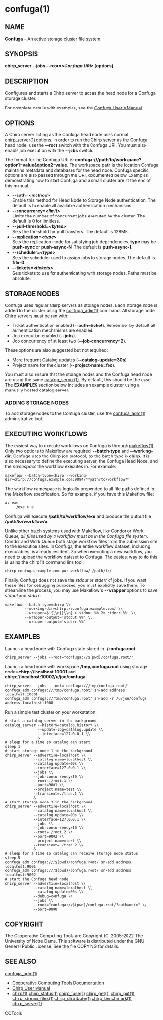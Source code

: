 






















# confuga(1)

## NAME
**Confuga** - An active storage cluster file system.

## SYNOPSIS
**chirp_server --jobs --root=_&lt;Confuga URI&gt;_ [options]**

## DESCRIPTION


Configures and starts a Chirp server to act as the head node for a Confuga
storage cluster.


For complete details with examples, see the [Confuga User's Manual](http://ccl.cse.nd.edu/software/manuals/confuga.html).

## OPTIONS


A Chirp server acting as the Confuga head node uses normal
[chirp_server(1)](chirp_server.md) options. In order to run the Chirp server as the
Confuga head node, use the **--root** switch with the Confuga URI. You must
also enable job execution with the **--jobs** switch.


The format for the Confuga URI is:
**confuga:///path/to/workspace?option1=value&option2=value**. The workspace
path is the location Confuga maintains metadata and databases for the head
node. Confuga specific options are also passed through the URI, documented
below.  Examples demonstrating how to start Confuga and a small cluster are at
the end of this manual.


- **--auth=_&lt;method&gt;_**<br />Enable this method for Head Node to Storage Node authentication. The default is to enable all available authentication mechanisms.
- **--concurrency=_&lt;limit&gt;_**<br />Limits the number of concurrent jobs executed by the cluster. The default is 0 for limitless.
- **--pull-threshold=_&lt;bytes&gt;_**<br />Sets the threshold for pull transfers. The default is 128MB.
- **--replication=_&lt;type&gt;_**<br />Sets the replication mode for satisfying job dependencies. **type** may be **push-sync** or **push-async-N**. The default is **push-async-1**.
- **--scheduler=_&lt;type&gt;_**<br />Sets the scheduler used to assign jobs to storage nodes. The default is **fifo-0**.
- **--tickets=_&lt;tickets&gt;_**<br />Sets tickets to use for authenticating with storage nodes. Paths must be absolute.


## STORAGE NODES


Confuga uses regular Chirp servers as storage nodes. Each storage node is
added to the cluster using the [confuga_adm(1)](confuga_adm.md) command.  All storage
node Chirp servers must be run with:


- Ticket authentication enabled (**--auth=ticket**). Remember by default all authentication mechanisms are enabled.
- Job execution enabled (**--jobs**).
- Job concurrency of at least two (**--job-concurrency=2**).



These options are also suggested but not required:


- More frequent Catalog updates (**--catalog-update=30s**).
- Project name for the cluster (**--project-name=foo**).



You must also ensure that the storage nodes and the Confuga head node are using
the same [catalog_server(1)](catalog_server.md). By default, this should be the case. The
**EXAMPLES** section below includes an example cluster using a manually
hosted catalog server.

### ADDING STORAGE NODES


To add storage nodes to the Confuga cluster, use the [confuga_adm(1)](confuga_adm.md)
administrative tool.

## EXECUTING WORKFLOWS


The easiest way to execute workflows on Confuga is through [makeflow(1)](makeflow.md).
Only two options to Makeflow are required, **--batch-type** and
**--working-dir**. Confuga uses the Chirp job protocol, so the batch type is
**chirp**. It is also necessary to define the executing server, the Confuga
Head Node, and the _namespace_ the workflow executes in. For example:

```
makeflow --batch-type=chirp --working-dir=chirp://confuga.example.com:9094/**path/to/workflow**
```


The workflow namespace is logically prepended to all file paths defined in the
Makeflow specification. So for example, if you have this Makeflow file:

```
a: exe
    ./exe > a
```


Confuga will execute **/path/to/workflow/exe** and produce the output file **/path/to/workflow/a**.


Unlike other batch systems used with Makeflow, like Condor or Work Queue,
_all files used by a workflow must be in the Confuga file system_. Condor
and Work Queue both stage workflow files from the submission site to the
execution sites. In Confuga, the entire workflow dataset, including
executables, is already resident.  So when executing a new workflow, you need
to upload the workflow dataset to Confuga. The easiest way to do this is using
the [chirp(1)](chirp.md) command line tool:

```
chirp confuga.example.com put workflow/ /path/to/
```


Finally, Confuga does not save the _stdout_ or _stderr_ of jobs.
If you want these files for debugging purposes, you must explicitly save them.
To streamline the process, you may use Makeflow's **--wrapper** options to
save _stdout_ and _stderr_:

```
makeflow --batch-type=chirp \\
         --working-dir=chirp://confuga.example.com/ \\
         --wrapper=$'{\\n{}\\n} > stdout.%% 2> stderr.%%' \\
         --wrapper-output='stdout.%%' \\
         --wrapper-output='stderr.%%'
```

## EXAMPLES


Launch a head node with Confuga state stored in **./confuga.root**:

```
chirp_server --jobs --root="confuga://$(pwd)/confuga.root/"
```


Launch a head node with workspace **/tmp/confuga.root** using storage nodes **chirp://localhost:10001** and **chirp://localhost:10002/u/joe/confuga**:

```
chirp_server --jobs --root='confuga:///tmp/confuga.root/'
confuga_adm confuga:///tmp/confuga.root/ sn-add address localhost:10001
confuga_adm confuga:///tmp/confuga.root/ sn-add -r /u/joe/confuga address localhost:10001
```


Run a simple test cluster on your workstation:

```
# start a catalog server in the background
catalog_server --history=catalog.history \\
               --update-log=catalog.update \\
               --interface=127.0.0.1 \\
               &
# sleep for a time so catalog can start
sleep 1
# start storage node 1 in the background
chirp_server --advertise=localhost \\
             --catalog-name=localhost \\
             --catalog-update=10s \\
             --interface=127.0.0.1 \\
             --jobs \\
             --job-concurrency=10 \\
             --root=./root.1 \\
             --port=9001 \\
             --project-name=test \\
             --transient=./tran.1 \\
             &
# start storage node 2 in the background
chirp_server --advertise=localhost \\
             --catalog-name=localhost \\
             --catalog-update=10s \\
             --interface=127.0.0.1 \\
             --jobs \\
             --job-concurrency=10 \\
             --root=./root.2 \\
             --port=9002 \\
             --project-name=test \\
             --transient=./tran.2 \\
             &
# sleep for a time so catalog can receive storage node status
sleep 5
confuga_adm confuga:///$(pwd)/confuga.root/ sn-add address localhost:9001
confuga_adm confuga:///$(pwd)/confuga.root/ sn-add address localhost:9002
# start the Confuga head node
chirp_server --advertise=localhost \\
             --catalog-name=localhost \\
             --catalog-update=30s \\
             --debug=confuga \\
             --jobs \\
             --root="confuga://$(pwd)/confuga.root/?auth=unix" \\
             --port=9000
```

## COPYRIGHT
The Cooperative Computing Tools are Copyright (C) 2005-2022 The University of Notre Dame.  This software is distributed under the GNU General Public License.  See the file COPYING for details.

## SEE ALSO
[confuga_adm(1)](confuga_adm.md) 
- [Cooperative Computing Tools Documentation]("../index.html")
- [Chirp User Manual]("../chirp.html")
- [chirp(1)](chirp.md)  [chirp_status(1)](chirp_status.md)  [chirp_fuse(1)](chirp_fuse.md)  [chirp_get(1)](chirp_get.md)  [chirp_put(1)](chirp_put.md)  [chirp_stream_files(1)](chirp_stream_files.md)  [chirp_distribute(1)](chirp_distribute.md)  [chirp_benchmark(1)](chirp_benchmark.md)  [chirp_server(1)](chirp_server.md)


CCTools
